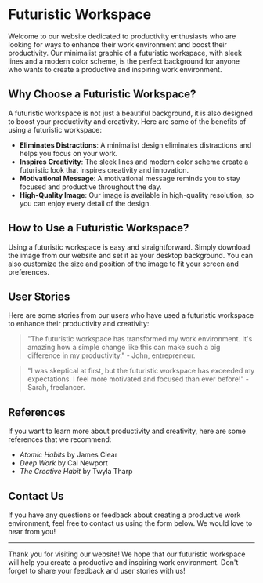 <!--font:Exo 2-->

# Futuristic Workspace

Welcome to our website dedicated to productivity enthusiasts who are looking for ways to enhance their work environment and boost their productivity. Our minimalist graphic of a futuristic workspace, with sleek lines and a modern color scheme, is the perfect background for anyone who wants to create a productive and inspiring work environment.

## Why Choose a Futuristic Workspace?

A futuristic workspace is not just a beautiful background, it is also designed to boost your productivity and creativity. Here are some of the benefits of using a futuristic workspace:

- **Eliminates Distractions**: A minimalist design eliminates distractions and helps you focus on your work.
- **Inspires Creativity**: The sleek lines and modern color scheme create a futuristic look that inspires creativity and innovation.
- **Motivational Message**: A motivational message reminds you to stay focused and productive throughout the day.
- **High-Quality Image**: Our image is available in high-quality resolution, so you can enjoy every detail of the design.

## How to Use a Futuristic Workspace?

Using a futuristic workspace is easy and straightforward. Simply download the image from our website and set it as your desktop background. You can also customize the size and position of the image to fit your screen and preferences.

## User Stories

Here are some stories from our users who have used a futuristic workspace to enhance their productivity and creativity:

> "The futuristic workspace has transformed my work environment. It's amazing how a simple change like this can make such a big difference in my productivity." - John, entrepreneur.

> "I was skeptical at first, but the futuristic workspace has exceeded my expectations. I feel more motivated and focused than ever before!" - Sarah, freelancer.

## References

If you want to learn more about productivity and creativity, here are some references that we recommend:

- *Atomic Habits* by James Clear
- *Deep Work* by Cal Newport
- *The Creative Habit* by Twyla Tharp

## Contact Us

If you have any questions or feedback about creating a productive work environment, feel free to contact us using the form below. We would love to hear from you!

---

Thank you for visiting our website! We hope that our futuristic workspace will help you create a productive and inspiring work environment. Don't forget to share your feedback and user stories with us!

<!--

Write me content for website with wallpaper which alt text is:

"A minimalist graphic of a futuristic workspace, with sleek lines and a modern color scheme."

The name/title of the page should not be 1:1 copy of the alt text but rather a real content of the website which is using this wallpaper.

- Use markdown format 
- Start with heading
- Heading should be short and concise
- The content should look like a real website 
- The website should not be about the wallpaper, wallpaper is just a related background
- Heading should be contain work "wallpaper" or "background"
- Include real sections like references, contact, user stories, etc. use things relevant to the page purpose.
- Feel free to use structure like headings, bullets, numbering, blockquotes, paragraphs, horizontal lines, etc.
- You can use formatting like bold or _italic_
- You can include UTF-8 emojis
- Links should be only #hash anchors (and you can refer to the document itself)
- Do not include images


---


# Future Workspace Wallpaper for Productivity Enthusiasts

Welcome to our website dedicated to productivity enthusiasts who are looking for a futuristic workspace wallpaper that will help them stay focused and motivated. Our minimalist graphic of a futuristic workspace, with sleek lines and a modern color scheme, is the perfect background for anyone who wants to create a productive and inspiring work environment.

## Why Choose Our Future Workspace Wallpaper?

Our wallpaper is not just a beautiful background, it is also designed to boost your productivity and creativity. Here are some of the benefits of using our future workspace wallpaper:

- **Minimalist Design**: Our wallpaper has a minimalist design that eliminates distractions and helps you focus on your work.
- **Futuristic Look**: The sleek lines and modern color scheme of our wallpaper create a futuristic look that inspires creativity and innovation.
- **Motivational Message**: The motivational message in our wallpaper reminds you to stay focused and productive throughout the day.
- **High-Quality Image**: Our wallpaper is available in high-quality resolution, so you can enjoy every detail of the design.

## How to Use Our Future Workspace Wallpaper?

Using our future workspace wallpaper is easy and straightforward. Simply download the image from our website and set it as your desktop background. You can also customize the size and position of the wallpaper to fit your screen and preferences.

## User Stories

Here are some stories from our users who have used our future workspace wallpaper to enhance their productivity and creativity:

> "I love the futuristic look of this wallpaper! It makes me feel like I'm working in a high-tech laboratory, and it motivates me to come up with innovative ideas." - John, entrepreneur.

> "This wallpaper has helped me eliminate distractions and focus on my work. The minimalist design is perfect for my minimalist lifestyle, and the motivational message keeps me on track throughout the day." - Sarah, freelancer.

## References

If you want to learn more about productivity and creativity, here are some references that we recommend:

- *Atomic Habits* by James Clear
- *Deep Work* by Cal Newport
- *The Creative Habit* by Twyla Tharp

## Contact Us

If you have any questions or feedback about our future workspace wallpaper, feel free to contact us using the form below. We would love to hear from you!

---

Thank you for visiting our website! We hope that our future workspace wallpaper will help you create a productive and inspiring work environment. Don't forget to share your feedback and user stories with us!


---


Heading should not include word "wallpaper". The website should not be about the wallpaper itself, wallpaper is just a related background, rewrite whole content.


---


# Boost Your Productivity with a Futuristic Workspace

Welcome to our website dedicated to productivity enthusiasts who are looking for ways to enhance their work environment and boost their productivity. Our minimalist graphic of a futuristic workspace, with sleek lines and a modern color scheme, is the perfect background for anyone who wants to create a productive and inspiring work environment.

## Why Choose a Futuristic Workspace?

A futuristic workspace is not just a beautiful background, it is also designed to boost your productivity and creativity. Here are some of the benefits of using a futuristic workspace:

- **Eliminates Distractions**: A minimalist design eliminates distractions and helps you focus on your work.
- **Inspires Creativity**: The sleek lines and modern color scheme create a futuristic look that inspires creativity and innovation.
- **Motivational Message**: A motivational message reminds you to stay focused and productive throughout the day.
- **High-Quality Image**: Our image is available in high-quality resolution, so you can enjoy every detail of the design.

## How to Use a Futuristic Workspace?

Using a futuristic workspace is easy and straightforward. Simply download the image from our website and set it as your desktop background. You can also customize the size and position of the image to fit your screen and preferences.

## User Stories

Here are some stories from our users who have used a futuristic workspace to enhance their productivity and creativity:

> "The futuristic workspace has transformed my work environment. It's amazing how a simple change like this can make such a big difference in my productivity." - John, entrepreneur.

> "I was skeptical at first, but the futuristic workspace has exceeded my expectations. I feel more motivated and focused than ever before!" - Sarah, freelancer.

## References

If you want to learn more about productivity and creativity, here are some references that we recommend:

- *Atomic Habits* by James Clear
- *Deep Work* by Cal Newport
- *The Creative Habit* by Twyla Tharp

## Contact Us

If you have any questions or feedback about creating a productive work environment, feel free to contact us using the form below. We would love to hear from you!

---

Thank you for visiting our website! We hope that our futuristic workspace will help you create a productive and inspiring work environment. Don't forget to share your feedback and user stories with us!

-->

